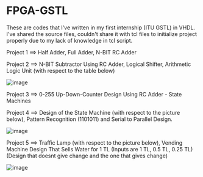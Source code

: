# FPGA-GSTL
These are codes that I've written in my first internship (ITU GSTL) in VHDL. I've shared the source files, couldn't share it with tcl files to initialize project properly due to my lack of knowledge in tcl script.

Project 1 ==> Half Adder, Full Adder, N-BIT RC Adder


Project 2 ==> N-BIT Subtractor Using RC Adder, Logical Shifter, Arithmetic Logic Unit (with respect to the table below)

![image](https://user-images.githubusercontent.com/81713653/153498133-18b7c2c2-b430-46e4-aa7b-84bf4666429e.png)


Project 3 ==> 0-255 Up-Down-Counter Design Using RC Adder - State Machines

Project 4 ==> Design of the State Machine (with respect to the picture below), Pattern Recognition (1101011) and Serial to Parallel Design.

![image](https://user-images.githubusercontent.com/81713653/153498987-c2ebc851-5387-4f52-825e-ed35c9d7b4ec.png)

Project 5 ==> Traffic Lamp (with respect to the picture below), Vending Machine Design That Sells Water for 1 TL (Inputs are 1 TL, 0.5 TL, 0.25 TL) (Design that doesnt give change and the one that gives change)

![image](https://user-images.githubusercontent.com/81713653/153499234-7582f8a1-6749-45dc-ab70-a4fbd5c28281.png)



